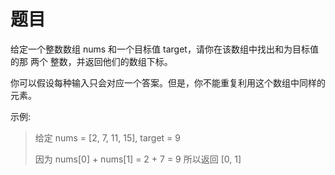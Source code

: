 # 题目
给定一个整数数组 nums 和一个目标值 target，请你在该数组中找出和为目标值的那 两个 整数，并返回他们的数组下标。

你可以假设每种输入只会对应一个答案。但是，你不能重复利用这个数组中同样的元素。

示例:

> 给定 nums = [2, 7, 11, 15], target = 9
> 
> 因为 nums[0] + nums[1] = 2 + 7 = 9
> 所以返回 [0, 1]